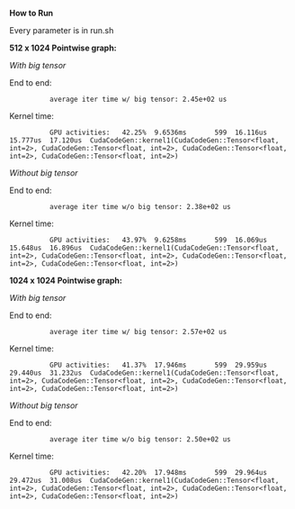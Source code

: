 **How to Run**

Every parameter is in run.sh

**512 x 1024 Pointwise graph:**

*With big tensor*

  End to end:
  
              average iter time w/ big tensor: 2.45e+02 us
              
  Kernel time:
  
              GPU activities:   42.25%  9.6536ms       599  16.116us  15.777us  17.120us  CudaCodeGen::kernel1(CudaCodeGen::Tensor<float, int=2>, CudaCodeGen::Tensor<float, int=2>, CudaCodeGen::Tensor<float, int=2>, CudaCodeGen::Tensor<float, int=2>)

*Without big tensor*

  End to end:
  
              average iter time w/o big tensor: 2.38e+02 us
              
  Kernel time:
  
              GPU activities:   43.97%  9.6258ms       599  16.069us  15.648us  16.896us  CudaCodeGen::kernel1(CudaCodeGen::Tensor<float, int=2>, CudaCodeGen::Tensor<float, int=2>, CudaCodeGen::Tensor<float, int=2>, CudaCodeGen::Tensor<float, int=2>)

**1024 x 1024 Pointwise graph:**

*With big tensor*

  End to end:
  
              average iter time w/ big tensor: 2.57e+02 us
              
  Kernel time:
  
              GPU activities:   41.37%  17.946ms       599  29.959us  29.440us  31.232us  CudaCodeGen::kernel1(CudaCodeGen::Tensor<float, int=2>, CudaCodeGen::Tensor<float, int=2>, CudaCodeGen::Tensor<float, int=2>, CudaCodeGen::Tensor<float, int=2>)

*Without big tensor*

  End to end:
  
              average iter time w/o big tensor: 2.50e+02 us
              
  Kernel time:
  
              GPU activities:   42.20%  17.948ms       599  29.964us  29.472us  31.008us  CudaCodeGen::kernel1(CudaCodeGen::Tensor<float, int=2>, CudaCodeGen::Tensor<float, int=2>, CudaCodeGen::Tensor<float, int=2>, CudaCodeGen::Tensor<float, int=2>)
